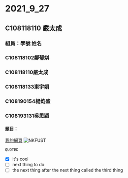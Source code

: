 # 2021_9_27

## C108118110 嚴太成

### 組員：學號 姓名
### C108118102鄭郁娸
### C108118110嚴太成
### C108118133東宇娟
### C108190154楊鈞盛
### C108193131吳思穎

#### 題目：
[我的網頁](https://www.nkust.edu.tw/)
![NKFUST](https://www.nkust.edu.tw/var/file/0/1000/img/513/182513897.png)

`QUOTED`

- [x] it's cool
- [ ] next thing to do 
- [ ] the next thing after the next thing called the third thing

